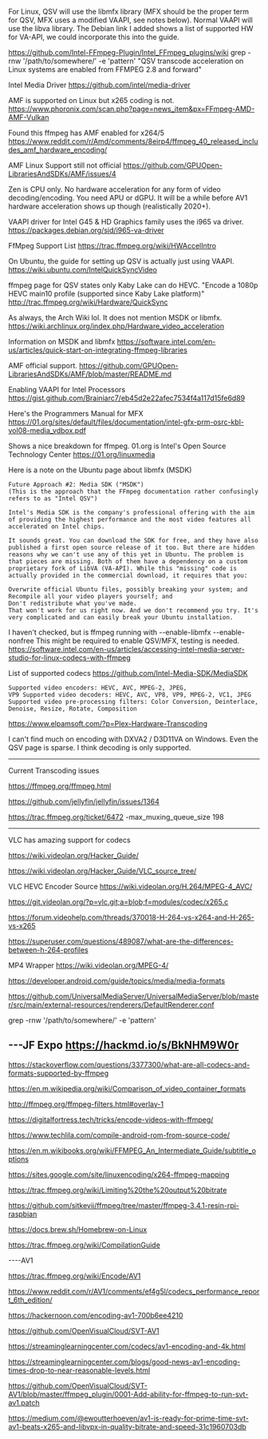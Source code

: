 For Linux, QSV will use the libmfx library (MFX should be the proper term for QSV, MFX uses a modified VAAPI, see notes below). Normal VAAPI will use the libva library.  The Debian link I added shows a list of supported HW for VA-API, we could incorporate this into the guide. 

https://github.com/Intel-FFmpeg-Plugin/Intel_FFmpeg_plugins/wiki grep -rnw '/path/to/somewhere/' -e 'pattern'
"QSV transcode acceleration on Linux systems are enabled from FFMPEG 2.8 and forward"

Intel Media Driver
https://github.com/intel/media-driver

AMF is supported on Linux but x265 coding is not. 
https://www.phoronix.com/scan.php?page=news_item&px=FFmpeg-AMD-AMF-Vulkan

Found this
ffmpeg has AMF enabled for x264/5
https://www.reddit.com/r/Amd/comments/8eirp4/ffmpeg_40_released_includes_amf_hardware_encoding/

AMF Linux Support still not official
https://github.com/GPUOpen-LibrariesAndSDKs/AMF/issues/4

Zen is CPU only. No hardware acceleration for any form of video decoding/encoding.
You need APU or dGPU. It will be a while before AV1 hardware acceleration shows up though (realistically 2020+).

VAAPI driver for Intel G45 & HD Graphics family uses the i965 va driver. 
https://packages.debian.org/sid/i965-va-driver

FfMpeg Support List
https://trac.ffmpeg.org/wiki/HWAccelIntro

On Ubuntu, the guide for setting up QSV is actually just using VAAPI.  
https://wiki.ubuntu.com/IntelQuickSyncVideo 

ffmpeg page for QSV states only Kaby Lake can do HEVC. 
"Encode a 1080p HEVC main10 profile (supported since Kaby Lake platform)"
http://trac.ffmpeg.org/wiki/Hardware/QuickSync

As always, the Arch Wiki lol. It does not mention MSDK or libmfx. 
https://wiki.archlinux.org/index.php/Hardware_video_acceleration

Information on MSDK and libmfx
https://software.intel.com/en-us/articles/quick-start-on-integrating-ffmpeg-libraries

AMF official support.
https://github.com/GPUOpen-LibrariesAndSDKs/AMF/blob/master/README.md

Enabling VAAPI for Intel Processors
https://gist.github.com/Brainiarc7/eb45d2e22afec7534f4a117d15fe6d89

Here's the Programmers Manual for MFX
https://01.org/sites/default/files/documentation/intel-gfx-prm-osrc-kbl-vol08-media_vdbox.pdf

Shows a nice breakdown for ffmpeg. 01.org is Intel's Open Source Technology Center
https://01.org/linuxmedia

Here is a note on the Ubuntu page about libmfx (MSDK)
```
Future Approach #2: Media SDK ("MSDK")
(This is the approach that the FFmpeg documentation rather confusingly refers to as "Intel QSV")

Intel's Media SDK is the company's professional offering with the aim of providing the highest performance and the most video features all accelerated on Intel chips.

It sounds great. You can download the SDK for free, and they have also published a first open source release of it too. But there are hidden reasons why we can't use any of this yet in Ubuntu. The problem is that pieces are missing. Both of them have a dependency on a custom proprietary fork of LibVA (VA-API). While this "missing" code is actually provided in the commercial download, it requires that you:

Overwrite official Ubuntu files, possibly breaking your system; and
Recompile all your video players yourself; and
Don't redistribute what you've made.
That won't work for us right now. And we don't recommend you try. It's very complicated and can easily break your Ubuntu installation.
```

I haven't checked, but is ffmpeg running with --enable-libmfx --enable-nonfree
This might be required to enable QSV/MFX, testing is needed. 
https://software.intel.com/en-us/articles/accessing-intel-media-server-studio-for-linux-codecs-with-ffmpeg

List of supported codecs
https://github.com/Intel-Media-SDK/MediaSDK
```
Supported video encoders: HEVC, AVC, MPEG-2, JPEG, 
VP9 Supported video decoders: HEVC, AVC, VP8, VP9, MPEG-2, VC1, JPEG 
Supported video pre-processing filters: Color Conversion, Deinterlace, Denoise, Resize, Rotate, Composition
```

https://www.elpamsoft.com/?p=Plex-Hardware-Transcoding

I can't find much on encoding with DXVA2 / D3D11VA on Windows. Even the QSV page is sparse. I think decoding is only supported.


-----
Current Transcoding issues

https://ffmpeg.org/ffmpeg.html

https://github.com/jellyfin/jellyfin/issues/1364

https://trac.ffmpeg.org/ticket/6472
-max_muxing_queue_size 198

-----
VLC has amazing support for codecs

https://wiki.videolan.org/Hacker_Guide/

https://wiki.videolan.org/Hacker_Guide/VLC_source_tree/

VLC HEVC Encoder Source
https://wiki.videolan.org/H.264/MPEG-4_AVC/

https://git.videolan.org/?p=vlc.git;a=blob;f=modules/codec/x265.c

https://forum.videohelp.com/threads/370018-H-264-vs-x264-and-H-265-vs-x265

https://superuser.com/questions/489087/what-are-the-differences-between-h-264-profiles

MP4 Wrapper
https://wiki.videolan.org/MPEG-4/


https://developer.android.com/guide/topics/media/media-formats


https://github.com/UniversalMediaServer/UniversalMediaServer/blob/master/src/main/external-resources/renderers/DefaultRenderer.conf

grep -rnw '/path/to/somewhere/' -e 'pattern'

---JF Expo
https://hackmd.io/s/BkNHM9W0r
---
https://stackoverflow.com/questions/3377300/what-are-all-codecs-and-formats-supported-by-ffmpeg

https://en.m.wikipedia.org/wiki/Comparison_of_video_container_formats

http://ffmpeg.org/ffmpeg-filters.html#overlay-1

https://digitalfortress.tech/tricks/encode-videos-with-ffmpeg/

https://www.techlila.com/compile-android-rom-from-source-code/

https://en.m.wikibooks.org/wiki/FFMPEG_An_Intermediate_Guide/subtitle_options

https://sites.google.com/site/linuxencoding/x264-ffmpeg-mapping

https://trac.ffmpeg.org/wiki/Limiting%20the%20output%20bitrate

https://github.com/sitkevij/ffmpeg/tree/master/ffmpeg-3.4.1-resin-rpi-raspbian

https://docs.brew.sh/Homebrew-on-Linux

https://trac.ffmpeg.org/wiki/CompilationGuide


----AV1

https://trac.ffmpeg.org/wiki/Encode/AV1

https://www.reddit.com/r/AV1/comments/ef4g5l/codecs_performance_report_6th_edition/

https://hackernoon.com/encoding-av1-700b6ee4210

https://github.com/OpenVisualCloud/SVT-AV1

https://streaminglearningcenter.com/codecs/av1-encoding-and-4k.html

https://streaminglearningcenter.com/blogs/good-news-av1-encoding-times-drop-to-near-reasonable-levels.html

https://github.com/OpenVisualCloud/SVT-AV1/blob/master/ffmpeg_plugin/0001-Add-ability-for-ffmpeg-to-run-svt-av1.patch

https://medium.com/@ewoutterhoeven/av1-is-ready-for-prime-time-svt-av1-beats-x265-and-libvpx-in-quality-bitrate-and-speed-31c1960703db
